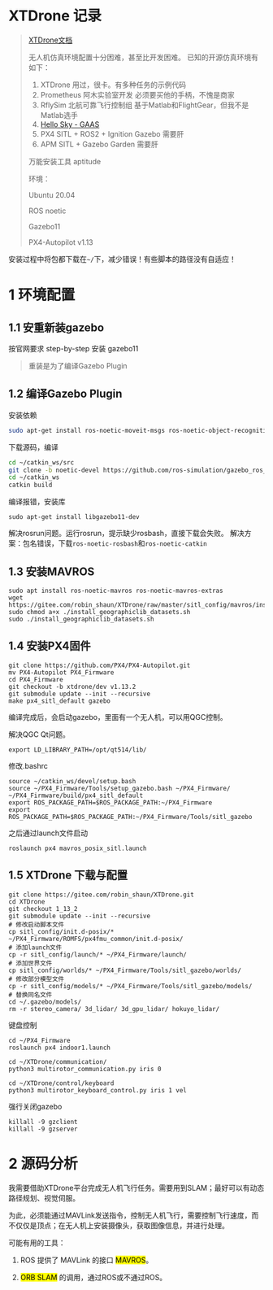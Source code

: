# XTDrone 记录

> [XTDrone文档](https://www.yuque.com/xtdrone/manual_cn/basic_config_13)
> 
> 无人机仿真环境配置十分困难，甚至比开发困难。
> 已知的开源仿真环境有如下：
> 
> 1. XTDrone 用过，很卡。有多种任务的示例代码
> 2. Prometheus 阿木实验室开发 必须要买他的手柄，不愧是商家
> 3. RflySim 北航可靠飞行控制组 基于Matlab和FlightGear，但我不是Matlab选手
> 4. [Hello Sky - GAAS](https://gaas.gitbook.io/guide/)
> 5. PX4 SITL + ROS2 + Ignition Gazebo  需要肝
> 6. APM SITL + Gazebo Garden 需要肝
> 
> 万能安装工具 aptitude
> 
> 环境：
> 
> Ubuntu 20.04
> 
> ROS noetic
> 
> Gazebo11
> 
> PX4-Autopilot v1.13

安装过程中将包都下载在`~/`下，减少错误！有些脚本的路径没有自适应！

# 1 环境配置

## 1.1 安重新装gazebo

按官网要求 step-by-step 安装 gazebo11

> 重装是为了编译Gazebo Plugin

## 1.2 编译Gazebo Plugin

安装依赖

```sh
sudo apt-get install ros-noetic-moveit-msgs ros-noetic-object-recognition-msgs ros-noetic-octomap-msgs ros-noetic-camera-info-manager  ros-noetic-control-toolbox ros-noetic-polled-camera ros-noetic-controller-manager ros-noetic-transmission-interface ros-noetic-joint-limits-interface
```

下载源码，编译

```sh
cd ~/catkin_ws/src
git clone -b noetic-devel https://github.com/ros-simulation/gazebo_ros_pkgs.git
cd ~/catkin_ws
catkin build
```

编译报错，安装库

```shell
sudo apt-get install libgazebo11-dev
```

解决rosrun问题。运行rosrun，提示缺少rosbash，直接下载会失败。
解决方案：包名错误，下载`ros-noetic-rosbash`和`ros-noetic-catkin`

## 1.3 安装MAVROS

```shell
sudo apt install ros-noetic-mavros ros-noetic-mavros-extras
wget https://gitee.com/robin_shaun/XTDrone/raw/master/sitl_config/mavros/install_geographiclib_datasets.sh
sudo chmod a+x ./install_geographiclib_datasets.sh
sudo ./install_geographiclib_datasets.sh
```

## 1.4 安装PX4固件

```shell
git clone https://github.com/PX4/PX4-Autopilot.git
mv PX4-Autopilot PX4_Firmware
cd PX4_Firmware
git checkout -b xtdrone/dev v1.13.2
git submodule update --init --recursive
make px4_sitl_default gazebo
```

编译完成后，会启动gazebo，里面有一个无人机，可以用QGC控制。

解决QGC Qt问题。

```shell
export LD_LIBRARY_PATH=/opt/qt514/lib/
```

修改.bashrc

```shell
source ~/catkin_ws/devel/setup.bash
source ~/PX4_Firmware/Tools/setup_gazebo.bash ~/PX4_Firmware/ ~/PX4_Firmware/build/px4_sitl_default
export ROS_PACKAGE_PATH=$ROS_PACKAGE_PATH:~/PX4_Firmware
export ROS_PACKAGE_PATH=$ROS_PACKAGE_PATH:~/PX4_Firmware/Tools/sitl_gazebo
```

之后通过launch文件启动

```shell
roslaunch px4 mavros_posix_sitl.launch
```

## 1.5 XTDrone 下载与配置

```shell
git clone https://gitee.com/robin_shaun/XTDrone.git
cd XTDrone
git checkout 1_13_2
git submodule update --init --recursive
# 修改启动脚本文件
cp sitl_config/init.d-posix/* ~/PX4_Firmware/ROMFS/px4fmu_common/init.d-posix/
# 添加launch文件
cp -r sitl_config/launch/* ~/PX4_Firmware/launch/
# 添加世界文件
cp sitl_config/worlds/* ~/PX4_Firmware/Tools/sitl_gazebo/worlds/
# 修改部分模型文件
cp -r sitl_config/models/* ~/PX4_Firmware/Tools/sitl_gazebo/models/ 
# 替换同名文件
cd ~/.gazebo/models/
rm -r stereo_camera/ 3d_lidar/ 3d_gpu_lidar/ hokuyo_lidar/
```

键盘控制

```shell
cd ~/PX4_Firmware
roslaunch px4 indoor1.launch
```

```shell
cd ~/XTDrone/communication/
python3 multirotor_communication.py iris 0
```

```shell
cd ~/XTDrone/control/keyboard
python3 multirotor_keyboard_control.py iris 1 vel
```

强行关闭gazebo

```shell
killall -9 gzclient
killall -9 gzserver
```

# 2 源码分析

我需要借助XTDrone平台完成无人机飞行任务。需要用到SLAM；最好可以有动态路径规划、视觉伺服。

为此，必须能通过MAVLink发送指令，控制无人机飞行，需要控制飞行速度，而不仅仅是顶点；在无人机上安装摄像头，获取图像信息，并进行处理。

可能有用的工具：

1. ROS 提供了 MAVLink 的接口 <mark>MAVROS</mark>。

2. <mark>ORB SLAM</mark> 的调用，通过ROS或不通过ROS。
